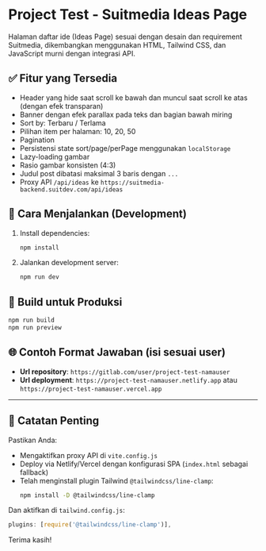 
# Project Test - Suitmedia Ideas Page

Halaman daftar ide (Ideas Page) sesuai dengan desain dan requirement Suitmedia, dikembangkan menggunakan HTML, Tailwind CSS, dan JavaScript murni dengan integrasi API.

## ✅ Fitur yang Tersedia
- Header yang hide saat scroll ke bawah dan muncul saat scroll ke atas (dengan efek transparan)
- Banner dengan efek parallax pada teks dan bagian bawah miring
- Sort by: Terbaru / Terlama
- Pilihan item per halaman: 10, 20, 50
- Pagination
- Persistensi state sort/page/perPage menggunakan `localStorage`
- Lazy-loading gambar
- Rasio gambar konsisten (4:3)
- Judul post dibatasi maksimal 3 baris dengan `...`
- Proxy API `/api/ideas` ke `https://suitmedia-backend.suitdev.com/api/ideas`

## 🚀 Cara Menjalankan (Development)
1. Install dependencies:
   ```bash
   npm install
   ```

2. Jalankan development server:
   ```bash
   npm run dev
   ```

## 🔧 Build untuk Produksi
```bash
npm run build
npm run preview
```

## 🌐 Contoh Format Jawaban (isi sesuai user)

- **Url repository**: `https://gitlab.com/user/project-test-namauser`
- **Url deployment**: `https://project-test-namauser.netlify.app` atau `https://project-test-namauser.vercel.app`

---

## 📝 Catatan Penting
Pastikan Anda:
- Mengaktifkan proxy API di `vite.config.js`
- Deploy via Netlify/Vercel dengan konfigurasi SPA (`index.html` sebagai fallback)
- Telah menginstall plugin Tailwind `@tailwindcss/line-clamp`:
  ```bash
  npm install -D @tailwindcss/line-clamp
  ```

Dan aktifkan di `tailwind.config.js`:
```js
plugins: [require('@tailwindcss/line-clamp')],
```

Terima kasih!
